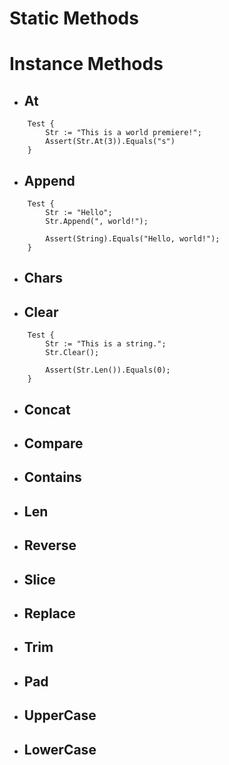 # Static Methods

# Instance Methods

-  ## At

```whirl
    Test {
        Str := "This is a world premiere!";
        Assert(Str.At(3)).Equals("s")
    }
```

-  ## Append

```whirl
    Test {
        Str := "Hello";
        Str.Append(", world!");

        Assert(String).Equals("Hello, world!");
    }
```

-  ## Chars
-  ## Clear

```whirl
    Test {
        Str := "This is a string.";
        Str.Clear();

        Assert(Str.Len()).Equals(0);
    }
```

-  ## Concat

-  ## Compare
-  ## Contains
-  ## Len
-  ## Reverse
-  ## Slice
-  ## Replace
-  ## Trim
-  ## Pad
-  ## UpperCase
-  ## LowerCase

